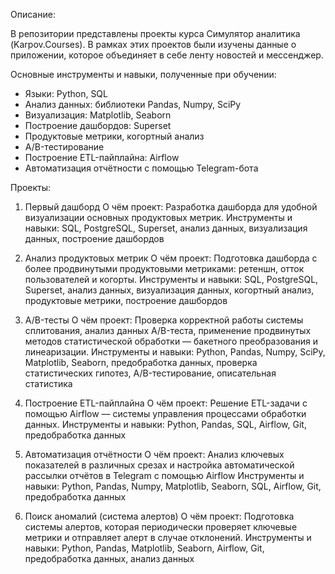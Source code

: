 Описание:

В репозитории представлены проекты курса Симулятор аналитика (Karpov.Courses). В рамках этих проектов были изучены данные о приложении, которое объединяет в себе ленту новостей и мессенджер.

Основные инструменты и навыки, полученные при обучении:

- Языки: Python, SQL
- Анализ данных: библиотеки Pandas, Numpy, SciPy
- Визуализация: Matplotlib, Seaborn
- Построение дашбордов: Superset
- Продуктовые метрики, когортный анализ
- A/B-тестирование
- Построение ETL-пайплайна: Airflow
- Автоматизация отчётности с помощью Telegram-бота

Проекты:


1. Первый дашборд
О чём проект: Разработка дашборда для удобной визуализации основных продуктовых метрик.
Инструменты и навыки: SQL, PostgreSQL, Superset, анализ данных, визуализация данных, построение дашбордов

2. Анализ продуктовых метрик
О чём проект: Подготовка дашборда с более продвинутыми продуктовыми метриками: ретеншн, отток пользователей и когорты.
Инструменты и навыки: SQL, PostgreSQL, Superset, анализ данных, визуализация данных, когортный анализ, продуктовые метрики, построение дашбордов

3. A/B-тесты
О чём проект: Проверка корректной работы системы сплитования, анализ данных A/B-теста, применение продвинутых методов статистической обработки — бакетного преобразования и линеаризации.
Инструменты и навыки: Python, Pandas, Numpy, SciPy, Matplotlib, Seaborn, предобработка данных, проверка статистических гипотез, A/B-тестирование, описательная статистика

4. Построение ETL-пайплайна
О чём проект: Решение ETL-задачи с помощью Airflow — системы управления процессами обработки данных.
Инструменты и навыки: Python, Pandas, SQL, Airflow, Git, предобработка данных

5. Автоматизация отчётности
О чём проект: Анализ ключевых показателей в различных срезах и настройка автоматической рассылки отчётов в Telegram с помощью Airflow
Инструменты и навыки: Python, Pandas, Numpy, Matplotlib, Seaborn, SQL, Airflow, Git, предобработка данных

6. Поиск аномалий (система алертов)
О чём проект: Подготовка системы алертов, которая периодически проверяет ключевые метрики и отправляет алерт в случае отклонений.
Инструменты и навыки: Python, Pandas, Matplotlib, Seaborn, Airflow, Git, предобработка данных, анализ данных
